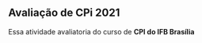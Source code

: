 <h2>Avaliação de CPi 2021</h2>
<p>Essa atividade avaliatoria do curso de <strong>CPI do IFB Brasília </strong></p>
